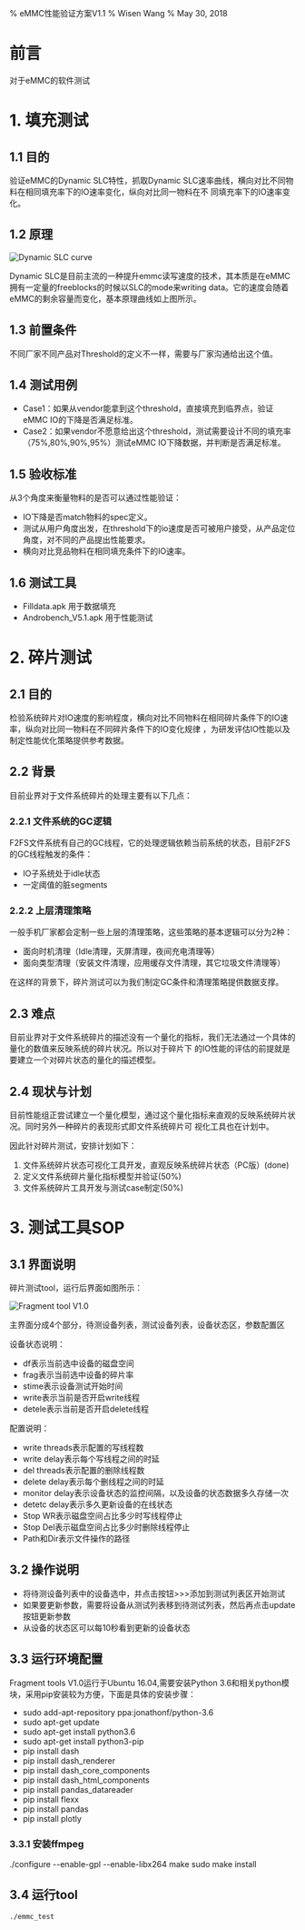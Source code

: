 % eMMC性能验证方案V1.1
% Wisen Wang
% May 30, 2018

# 前言

对于eMMC的软件测试

# 1. 填充测试
## 1.1 目的
验证eMMC的Dynamic SLC特性，抓取Dynamic SLC速率曲线，横向对比不同物料在相同填充率下的IO速率变化，纵向对比同一物料在不
同填充率下的IO速率变化。

## 1.2 原理


![Dynamic SLC curve](dynamic_slc.png "Dynamic SLC")

Dynamic SLC是目前主流的一种提升emmc读写速度的技术，其本质是在eMMC拥有一定量的freeblocks的时候以SLC的mode来writing data。它的速度会随着eMMC的剩余容量而变化，基本原理曲线如上图所示。



## 1.3 前置条件
不同厂家不同产品对Threshold的定义不一样，需要与厂家沟通给出这个值。

## 1.4 测试用例
* Case1：如果从vendor能拿到这个threshold，直接填充到临界点，验证eMMC IO的下降是否满足标准。
* Case2：如果vendor不愿意给出这个threshold，测试需要设计不同的填充率（75%,80%,90%,95%）测试eMMC IO下降数据，并判断是否满足标准。

## 1.5 验收标准
从3个角度来衡量物料的是否可以通过性能验证：

* IO下降是否match物料的spec定义。
* 测试从用户角度出发，在threshold下的io速度是否可被用户接受，从产品定位角度，对不同的产品提出性能要求。
* 横向对比竞品物料在相同填充条件下的IO速率。

## 1.6 测试工具
* Filldata.apk 用于数据填充
* Androbench_V5.1.apk 用于性能测试

# 2. 碎片测试
## 2.1 目的
检验系统碎片对IO速度的影响程度，横向对比不同物料在相同碎片条件下的IO速率，纵向对比同一物料在不同碎片条件下的IO变化规律
，为研发评估IO性能以及制定性能优化策略提供参考数据。

## 2.2 背景
目前业界对于文件系统碎片的处理主要有以下几点：

### 2.2.1 文件系统的GC逻辑

F2FS文件系统有自己的GC线程，它的处理逻辑依赖当前系统的状态，目前F2FS的GC线程触发的条件：

* IO子系统处于idle状态
* 一定阈值的脏segments

### 2.2.2 上层清理策略

一般手机厂家都会定制一些上层的清理策略，这些策略的基本逻辑可以分为2种：

* 面向时机清理（Idle清理，灭屏清理，夜间充电清理等）
* 面向类型清理（安装文件清理，应用缓存文件清理，其它垃圾文件清理等）

在这样的背景下，碎片测试可以为我们制定GC条件和清理策略提供数据支撑。

## 2.3 难点
目前业界对于文件系统碎片的描述没有一个量化的指标，我们无法通过一个具体的量化的数值来反映系统的碎片状况。所以对于碎片下
的IO性能的评估的前提就是要建立一个对碎片状态的量化的描述模型。

## 2.4 现状与计划
目前性能组正尝试建立一个量化模型，通过这个量化指标来直观的反映系统碎片状况。同时另外一种碎片的表现形式即文件系统碎片可
视化工具也在计划中。

因此针对碎片测试，安排计划如下：

1. 文件系统碎片状态可视化工具开发，直观反映系统碎片状态（PC版）(done)
2. 定义文件系统碎片量化指标模型并验证(50%)
3. 文件系统碎片工具开发与测试case制定(50%)


# 3. 测试工具SOP
## 3.1 界面说明
碎片测试tool，运行后界面如图所示：

![Fragment tool V1.0](fragment_toolV1.0.png "fragment tool V1.0")

主界面分成4个部分，待测设备列表，测试设备列表，设备状态区，参数配置区

设备状态说明：

* df表示当前选中设备的磁盘空间
* frag表示当前选中设备的碎片率
* stime表示设备测试开始时间
* write表示当前是否开启write线程
* detele表示当前是否开启delete线程

配置说明：

* write threads表示配置的写线程数
* write delay表示每个写线程之间的时延
* del threads表示配置的删除线程数
* delete delay表示每个删线程之间的时延
* monitor delay表示设备状态的监控间隔，以及设备的状态数据多久存储一次
* detetc delay表示多久更新设备的在线状态
* Stop WR表示磁盘空间占比多少时写线程停止
* Stop Del表示磁盘空间占比多少时删除线程停止
* Path和Dir表示文件操作的路径

## 3.2 操作说明

* 将待测设备列表中的设备选中，并点击按钮>>>添加到测试列表区开始测试
* 如果要更新参数，需要将设备从测试列表移到待测试列表，然后再点击update按钮更新参数
* 从设备的状态区可以每10秒看到更新的设备状态

## 3.3 运行环境配置
Fragment tools V1.0运行于Ubuntu 16.04,需要安装Python 3.6和相关python模块，采用pip安装较为方便，下面是具体的安装步骤：

* sudo add-apt-repository ppa:jonathonf/python-3.6 
* sudo apt-get update 
* sudo apt-get install python3.6
* sudo apt-get install python3-pip
* pip install dash
* pip install dash_renderer
* pip install dash_core_components
* pip install dash_html_components
* pip install pandas_datareader
* pip install flexx
* pip install pandas
* pip install plotly

### 3.3.1 安装ffmpeg
./configure --enable-gpl --enable-libx264
make
sudo make install

## 3.4 运行tool
```
./emmc_test
```